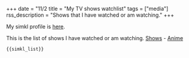 +++
date = "11/2
title = "My TV shows watchlist"
tags = ["media"]
rss_description = "Shows that I have watched or am watching."
+++

My simkl profile is [here](https://simkl.com/4857501/tv/).

This is the list of shows I have watched or am watching. [Shows](#shows) - [Anime](#anime)
~~~
{{simkl_list}}
~~~
